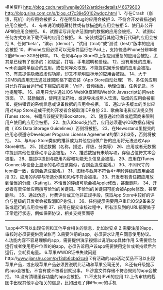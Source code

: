 相关资料
  http://blog.csdn.net/liwenjie0912/article/details/46679603
  http://blog.sina.com.cn/s/blog_cf7c39e50102wdgz.html
1、存在Crash（崩溃，死机）的应用会被拒
2、存在明显bug的应用会被拒
3、不符合开发者描述的应用会被拒。
4、有未说明或隐藏特性或有悖描述的应用会被拒
5、使用非公开API的应用会被拒。
6、试图读写非允许范围内的数据的应用会被拒。
7、试图以任何方式方法下载代码的应用会被拒。
8、安装或运行其他可执行代码的应用会被拒
9、任何“beta”，“演示（demo）”，“试用（trial）”或“测试（test）”版本的应用会被拒
10、iPhone应用必须可以无条件运行在iPad上，支持普通iPhone分辨率和2倍iPhone 3GS分辨率。
11、任何与App Store中上架应用重复的应用会被拒，尤其是已经有了很多的：如放屁，打嗝，手电照明和爱经。
12、没有用处的应用，web页面简单组合的应用，或任何哗众取宠，不能提供娱乐价值的应用会被拒。
13、有意提供隐蔽或虚假功能，却又不能明显标示的应用会被拒。
14、大于20MB的应用无法通过蜂窝网络下载安装（App Store自动处理）
15、多任务应用只允许在后台运行如下相应的服务：VoIP，音频播放，地理位置，任务记录，本地提醒等。
16、应用只允许通过iOS WebKit框架和WebKit Javascript访问web页面。
17、鼓励酗酒，使用违法药物，或诱导未成年人饮酒，吸烟的应用会被拒
18、提供错误的系统信息或设备数据的应用会被拒。
19、通过许多版本的类似应用对App Store造成干扰的开发者会被取消IDP身份
20、歌曲和电影应该提交到iTunes store。书籍应该提交到iBookstore。
21、随意通过位置或运营商来限制用户使用的应用会被拒。
22、加入iCloud支持后，应用必须遵守iOS数据存储指南（ iOS Data Storage Guidelines）否则将被拒。
23、在Newsstand里提交的应用必须遵守Developer Program License Agreement的第1,2和3条，否则将被拒。
24、与App Store类似的推荐或为其他应用做广告的应用将无法通过App Store审核。
25、描述数据（名称，描述，评级，分类等）
26、应用或者元数据中提到其他任意移动平台会被拒。
27、描述数据有未填写项，存留占位符文本会被拒。
28、描述中提到与应用内容和功能无关信息会被拒。
29、应用在iTunes Connect与设备上显示的名称应该类似，否则会造成混淆。）
30、不同尺寸的icon要一致，否则会造成混淆。）
31、图标与截屏不符合4+年龄评级的应用会被拒
32、应用的内容与所选分类和风格不符会被拒。
33、开发者有责任把应用放到恰当的分级（Rating）。不恰当的评级可能会被Apple修改，甚至删除。
34、开发者有责任给应用撰写恰当的关键词。不恰当的关键词可能会被Apple修改，甚至删除。
35、通过伪造，付费评价或其他非正规手段，获取App Store中较好的评价与星级的开发者会被取消IDP身份。）
36、任何提示需要用户重启iOS设备来安装或运行的应用会被拒
37、应用在提交审核过程中，所有涉及到的URL都要处于正常运行状态，例如保密协议，相关支持页面等

 ---------------------------------------------------------

1.app中不可以出现任何和其他平台相关的信息，比如说安卓
2.需要注册的app，审核时必须要提供测试帐号
3.需要注册的app，必须要求让用户同意使用协议。
4.功能内容不容易理解的app，需要提供演示视频以说明app具体作用
5.需要后台运行或者使用用户位置的的app，必须告诉用户该app需要使用定位或者持续后台运行，会耗费电量。
6.苹果WWDR证书失效问题http://www.jianshu.com/p/13db6cba2ca6
7.有活动的app活动奖品不可以出现苹果产品，或出现苹果产品必须要说明此活动和苹果公司无关。
8.还有升级提示的app会被拒，不含有或不被看到就没事。
9.沙盒文件存储不符合规则的app会被拒。
10.没有清理缓存功能的app会被拒。
11.不支持IPv6的应用
12.上传审核的截图中出现其他平台相关的信息，比如出现了非iPhone的手机














